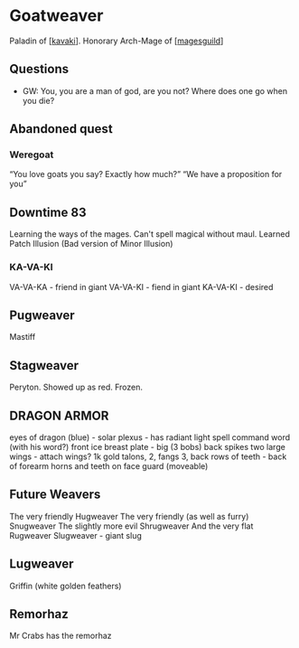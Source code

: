 # Goatweaver
Paladin of [[kavaki]].
Honorary Arch-Mage of [[magesguild]]

## Questions
- GW: You, you are a man of god, are you not? Where does one go when you die?

## Abandoned quest
### Weregoat
“You love goats you say? Exactly how much?”
“We have a proposition for you”

## Downtime 83
Learning the ways of the mages.
Can't spell magical without maul.
Learned Patch Illusion (Bad version of Minor Illusion)

### KA-VA-KI
VA-VA-KA - friend in giant
VA-VA-KI - fiend in giant
KA-VA-KI - desired

## Pugweaver
Mastiff

## Stagweaver
Peryton. Showed up as red. Frozen.

## DRAGON ARMOR
eyes of dragon (blue) - solar plexus - has radiant light spell command word (with his word?)
front ice breast plate - big  (3 bobs)
back spikes
two large wings - attach wings? 1k gold
talons, 2, fangs 3, back rows of teeth - back of forearm
horns and teeth on face guard (moveable)


## Future Weavers
The very friendly Hugweaver
The very friendly (as well as furry) Snugweaver
The slightly more evil Shrugweaver
And the very flat Rugweaver
Slugweaver - giant slug

## Lugweaver
Griffin (white golden feathers)

## Remorhaz
Mr Crabs has the remorhaz

[//begin]: # "Autogenerated link references for markdown compatibility"
[kavaki]: ../deities/kavaki "Kavaki"
[magesguild]: ../waterdeep/magesguild "Mages Guild"
[//end]: # "Autogenerated link references"
